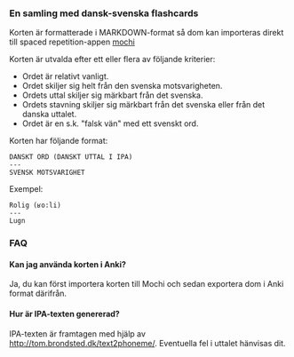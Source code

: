 ### En samling med dansk-svenska flashcards

Korten är formatterade i MARKDOWN-format så dom kan importeras direkt till spaced repetition-appen [mochi](https://mochi.cards)

Korten är utvalda efter ett eller flera av följande kriterier:

* Ordet är relativt vanligt.
* Ordet skiljer sig helt från den svenska motsvarigheten.
* Ordets uttal skiljer sig märkbart från det svenska.
* Ordets stavning skiljer sig märkbart från det svenska eller från det danska uttalet.
* Ordet är en s.k. "falsk vän" med ett svenskt ord.

Korten har följande format:

```
DANSKT ORD (DANSKT UTTAL I IPA)
---
SVENSK MOTSVARIGHET
```

Exempel:

```
Rolig (ʁo:li)
---
Lugn
```

### FAQ

#### Kan jag använda korten i Anki? 
Ja, du kan först importera korten till Mochi och sedan exportera dom i Anki format därifrån.

#### Hur är IPA-texten genererad?
IPA-texten är framtagen med hjälp av http://tom.brondsted.dk/text2phoneme/. Eventuella fel i uttalet hänvisas dit.
